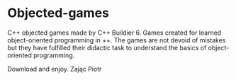 # Objected-games
C++ objected games made by C++ Buildier 6. 
Games created for learned object-oriented programming in  ++. 
The games are not devoid of mistakes but they have fulfilled their didactic task to understand the basics of object-oriented programming.

Download and enjoy.
Zając Piotr

